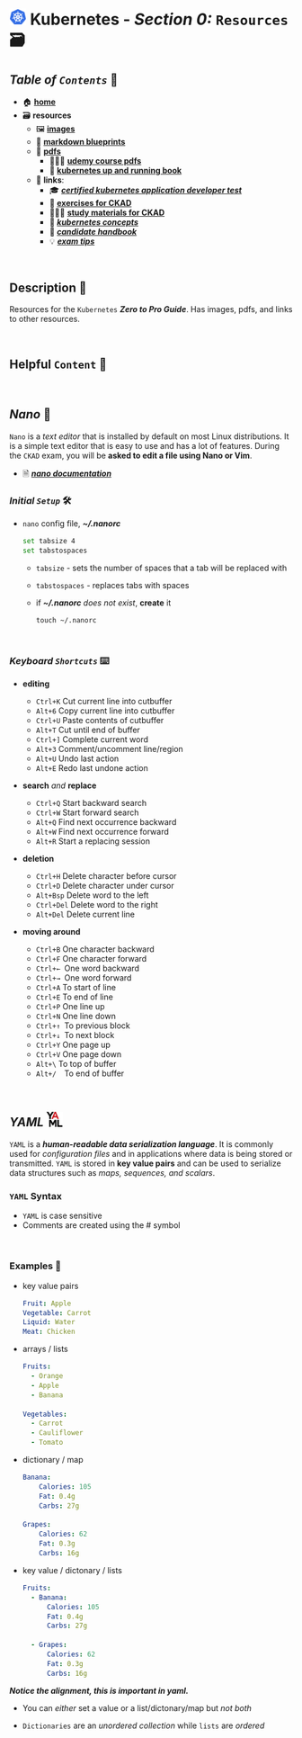 # <img src="img/k8s.png" width="30px"> **Kubernetes** - ***Section 0:*** `Resources` 🗃️

## ***Table*** *of* ***`Contents`*** 📜

* 🏠 [**home**](https://github.com/aguerrero232/kubernetes-zero-to-pro/blob/main/README.md)
* 🗃️ **resources**
  * 🖼️ [**images**](img/)
  * 📝 [**markdown blueprints**](md-samples/)
  * 📁 [**pdfs**](pdfs/)
    * 👩🏽‍🏫 [**udemy course pdfs**](pdfs/udemy-course/)
    * 📖 [**kubernetes up and running book**](pdfs/kubernetes-up-and-running.pdf)
  * 🔗 **links**:
    * 🎓 [***certified kubernetes application developer test***](https://www.cncf.io/certification/ckad/)
    * 💪 [**exercises for CKAD**](https://github.com/dgkanatsios/CKAD-exercises)
    * 🙇🏻‍♀️ [**study materials for CKAD**](https://github.com/lucassha/CKAD-resources)
    * 🤔 [***kubernetes concepts***](https://kubernetes.io/docs/concepts/)
    * 📓 [***candidate handbook***](https://www.cncf.io/certification/candidate-handbook)
    * 💡 [***exam tips***](https://docs.linuxfoundation.org/tc-docs/certification/tips-cka-and-ckad)


<br />


## **Description** 👀

Resources for the `Kubernetes` ***Zero to Pro Guide***. Has images, pdfs, and links to other resources.
 
<br />

## **Helpful** `Content` 📌

<br>

## ***Nano*** 📝

`Nano` is a *text editor* that is installed by default on most Linux distributions. It is a simple text editor that is easy to use and has a lot of features. During the `CKAD` exam, you will be **asked to edit a file using Nano or Vim**.
* 🗎 [***nano documentation***](https://www.nano-editor.org/)

### ***Initial `Setup`*** 🛠️

  * `nano` config file, ***~/.nanorc***

    ```bash
    set tabsize 4
    set tabstospaces
    ```

    * `tabsize` - sets the number of spaces that a tab will be replaced with

    * `tabstospaces` - replaces tabs with spaces

    * if ***~/.nanorc*** *does not exist*, **create** it

      ```shell    
      touch ~/.nanorc
      ```

<br>

### ***Keyboard `Shortcuts`*** ⌨️

<!-- Ctrl\+[A-z0-9]{1,} -->
<!-- Alt\+[A-z0-9]{1,} -->

* **editing**
  * `Ctrl+K`   	Cut current line into cutbuffer
  * `Alt+6`	Copy current line into cutbuffer
  * `Ctrl+U`	Paste contents of cutbuffer
  * `Alt+T`	Cut until end of buffer
  * `Ctrl+]`	Complete current word
  * `Alt+3`	Comment/uncomment line/region
  * `Alt+U`	Undo last action
  * `Alt+E`	Redo last undone action

* **search** *and* **replace**
  * `Ctrl+Q`   	Start backward search
  * `Ctrl+W`	Start forward search
  * `Alt+Q`	Find next occurrence backward
  * `Alt+W`	Find next occurrence forward
  * `Alt+R`	Start a replacing session

* **deletion**
  * `Ctrl+H`	Delete character before cursor
  * `Ctrl+D`	Delete character under cursor
  * `Alt+Bsp`	Delete word to the left
  * `Ctrl+Del`   	Delete word to the right
  * `Alt+Del`	Delete current line

* **moving around**
  * `Ctrl+B`   	One character backward
  * `Ctrl+F`	One character forward
  * `Ctrl+←	`One word backward
  * `Ctrl+→	`One word forward
  * `Ctrl+A`	To start of line
  * `Ctrl+E`	To end of line
  * `Ctrl+P`	One line up
  * `Ctrl+N`	One line down
  * `Ctrl+↑	`To previous block
  * `Ctrl+↓	`To next block
  * `Ctrl+Y`	One page up
  * `Ctrl+V`	One page down
  * `Alt+\`	To top of buffer
  * `Alt+/	`To end of buffer


<br>

## ***YAML***  <img src="img/yaml.png" width="29px">

`YAML` is a ***human-readable data serialization language***. It is commonly used for *configuration files* and in applications where data is being stored or transmitted. `YAML` is stored in **key value pairs** and can be used to serialize data structures such as *maps, sequences, and scalars*.

### `YAML` **Syntax**

* `YAML` is case sensitive
* Comments are created using the # symbol

<br>

### **Examples** 🧩

* key value pairs

  ```yaml
  Fruit: Apple
  Vegetable: Carrot
  Liquid: Water
  Meat: Chicken
  ```

* arrays / lists

  ```yaml
  Fruits:
    - Orange
    - Apple
    - Banana

  Vegetables:
    - Carrot 
    - Cauliflower
    - Tomato
  ```

* dictionary / map

  ```yaml
  Banana:
      Calories: 105
      Fat: 0.4g
      Carbs: 27g

  Grapes:
      Calories: 62
      Fat: 0.3g
      Carbs: 16g
  ```

* key value / dictonary / lists

  ```yaml
  Fruits:
    - Banana:
        Calories: 105
        Fat: 0.4g
        Carbs: 27g

    - Grapes:
        Calories: 62
        Fat: 0.3g
        Carbs: 16g
  ```

***Notice the alignment, this is important in yaml.***

* You can *either* set a value or a list/dictonary/map but *not both*

* `Dictionaries` are an *unordered collection* while `lists` are *ordered*
